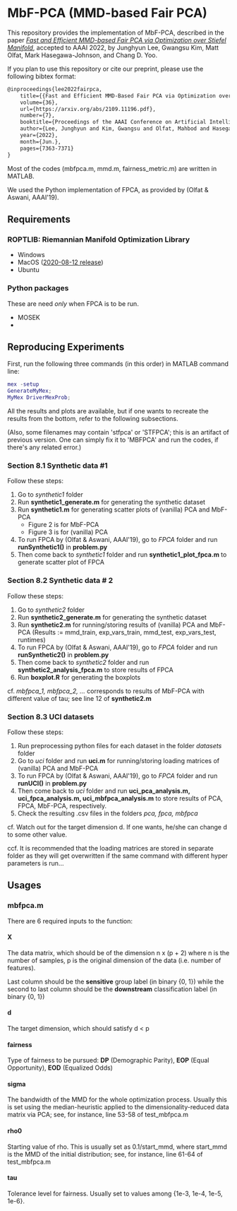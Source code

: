 # MbF-PCA (MMD-based Fair PCA)

This repository provides the implementation of MbF-PCA, described in the paper [*Fast and Efficient MMD-based Fair PCA via Optimization over Stiefel Manifold*](https://arxiv.org/abs/2109.11196), accepted to AAAI 2022, by Junghyun Lee, Gwangsu Kim, Matt Olfat, Mark Hasegawa-Johnson, and Chang D. Yoo.

If you plan to use this repository or cite our preprint, please use the following bibtex format:

```latex
@inproceedings{lee2022fairpca,
	title={{Fast and Efficient MMD-Based Fair PCA via Optimization over Stiefel Manifold}},
	volume={36},
	url={https://arxiv.org/abs/2109.11196.pdf},
	number={7},
	booktitle={Proceedings of the AAAI Conference on Artificial Intelligence},
	author={Lee, Junghyun and Kim, Gwangsu and Olfat, Mahbod and Hasegawa-Johnson, Mark and Yoo, Chang D.},
	year={2022},
	month={Jun.},
	pages={7363-7371}
}

```

Most of the codes (mbfpca.m, mmd.m, fairness_metric.m) are written in MATLAB.

We used the Python implementation of FPCA, as provided by (Olfat & Aswani, AAAI'19).

## Requirements

### ROPTLIB: Riemannian Manifold Optimization Library

- Windows
- MacOS ([2020-08-12 release](https://github.com/whuang08/ROPTLIB/releases/tag/0.8))
- Ubuntu

### Python packages

These are need *only* when FPCA is to be run.

- MOSEK
- 

## Reproducing Experiments

First, run the following three commands (in this order) in MATLAB command line:

```matlab
mex -setup
GenerateMyMex;
MyMex DriverMexProb;
```

All the results and plots are available, but if one wants to recreate the results from the bottom, refer to the following subsections.

(Also, some filenames may contain 'stfpca' or 'STFPCA'; this is an artifact of previous version. One can simply fix it to 'MBFPCA' and run the codes, if there's any related error.)

### Section 8.1 Synthetic data \#1

Follow these steps:

1. Go to *synthetic1* folder
2. Run **synthetic1_generate.m** for generating the synthetic dataset
3. Run **synthetic1.m** for generating scatter plots of (vanilla) PCA and MbF-PCA
   - Figure 2 is for MbF-PCA
   - Figure 3 is for (vanilla) PCA
4. To run FPCA by (Olfat & Aswani, AAAI'19), go to *FPCA* folder and run **runSynthetic1()** in **problem.py**
5. Then come back to *synthetic1* folder and run **synthetic1_plot_fpca.m** to generate scatter plot of FPCA

### Section 8.2 Synthetic data \# 2

Follow these steps:

1. Go to *synthetic2* folder
2. Run **synthetic2_generate.m** for generating the synthetic dataset
3. Run **synthetic2.m** for running/storing results of (vanilla) PCA and MbF-PCA
   (Results := mmd_train, exp_vars_train, mmd_test, exp_vars_test, runtimes)
4. To run FPCA by (Olfat & Aswani, AAAI'19), go to *FPCA* folder and run **runSynthetic2()** in **problem.py**
5. Then come back to *synthetic2* folder and run **synthetic2_analysis_fpca.m** to store results of FPCA
6. Run **boxplot.R** for generating the boxplots



cf. *mbfpca_1, mbfpca_2, ...* corresponds to results of MbF-PCA with different value of tau; see line 12 of **synthetic2.m**

### Section 8.3 UCI datasets

Follow these steps:

1. Run preprocessing python files for each dataset in the folder *datasets* folder
2. Go to *uci* folder and run **uci.m** for running/storing loading matrices of (vanilla) PCA and MbF-PCA
3. To run FPCA by (Olfat & Aswani, AAAI'19), go to *FPCA* folder and run **runUCI()** in **problem.py**
4. Then come back to *uci* folder and run **uci_pca_analysis.m, uci_fpca_analysis.m, uci_mbfpca_analysis.m** to store results of PCA, FPCA, MbF-PCA, respectively.
5. Check the resulting .csv files in the folders *pca, fpca, mbfpca*



cf. Watch out for the target dimension d. If one wants, he/she can change d to some other value.

ccf. It is recommended that the loading matrices are stored in separate folder as they will get overwritten if the same command with different hyper parameters is run...

## Usages

### mbfpca.m

There are 6 required inputs to the function:

#### X

The data matrix, which should be of the dimension n x (p + 2) where n is the number of samples, p is the original dimension of the data (i.e. number of features).

Last column should be the **sensitive** group label (in binary {0, 1}) while the second to last column should be the **downstream** classification label (in binary {0, 1})

#### d

The target dimension, which should satisfy d < p

#### fairness

Type of fairness to be pursued: **DP** (Demographic Parity), **EOP** (Equal Opportunity), **EOD** (Equalized Odds)

#### sigma

The bandwidth of the MMD for the whole optimization process. Usually this is set using the median-heuristic applied to the dimensionality-reduced data matrix via PCA; see, for instance, line 53-58 of test_mbfpca.m

#### rho0

Starting value of rho. This is usually set as 0.1/start_mmd, where start_mmd is the MMD of the initial distribution; see, for instance, line 61-64 of test_mbfpca.m

#### tau

Tolerance level for fairness. Usually set to values among {1e-3, 1e-4, 1e-5, 1e-6}.

